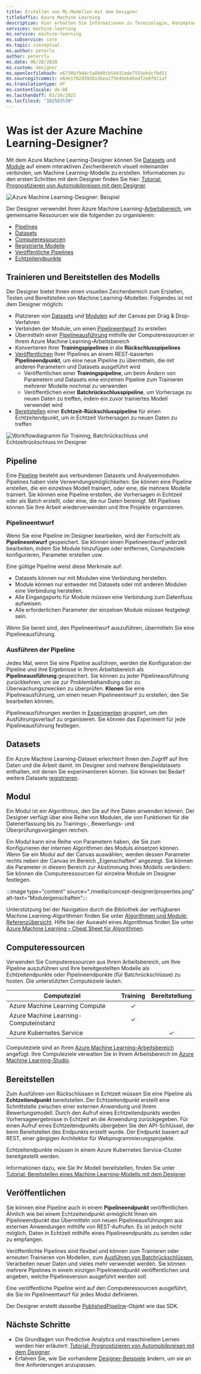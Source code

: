 ```yaml
---
title: Erstellen von ML-Modellen mit dem Designer
titleSuffix: Azure Machine Learning
description: Hier erhalten Sie Informationen zu Terminologie, Konzepten und Workflows des Designers für Azure Machine Learning.
services: machine-learning
ms.service: machine-learning
ms.subservice: core
ms.topic: conceptual
ms.author: peterlu
author: peterclu
ms.date: 06/28/2020
ms.custom: designer
ms.openlocfilehash: e6738bf944c5a80d0cb54432ade7555ebdcfbd51
ms.sourcegitcommit: e6de1702d3958a3bea275645eb46e4f2e0f011af
ms.translationtype: HT
ms.contentlocale: de-DE
ms.lasthandoff: 03/20/2021
ms.locfileid: "102503539"
---
```

# <a name="what-is-azure-machine-learning-designer"></a>Was ist der Azure Machine Learning-Designer? 


Mit dem Azure Machine Learning-Designer können Sie [Datasets](#datasets) und [Module](#module) auf einem interaktiven Zeichenbereich visuell miteinander verbinden, um Machine Learning-Modelle zu erstellen. Informationen zu den ersten Schritten mit dem Designer finden Sie hier: [Tutorial: Prognostizieren von Automobilpreisen mit dem Designer](tutorial-designer-automobile-price-train-score.md).

![Azure Machine Learning-Designer: Beispiel](./media/concept-designer/designer-drag-and-drop.gif)

Der Designer verwendet Ihren Azure Machine Learning-[Arbeitsbereich](concept-workspace.md), um gemeinsame Ressourcen wie die folgenden zu organisieren:

+ [Pipelines](#pipeline)
+ [Datasets](#datasets)
+ [Computeressourcen](#compute)
+ [Registrierte Modelle](concept-azure-machine-learning-architecture.md#models)
+ [Veröffentliche Pipelines](#publish)
+ [Echtzeitendpunkte](#deploy)

## <a name="model-training-and-deployment"></a>Trainieren und Bereitstellen des Modells

Der Designer bietet Ihnen einen visuellen Zeichenbereich zum Erstellen, Testen und Bereitstellen von Machine Learning-Modellen. Folgendes ist mit dem Designer möglich:

+ Platzieren von [Datasets](#datasets) und [Modulen](#module) auf der Canvas per Drag & Drop-Verfahren
+ Verbinden der Module, um einen [Pipelineentwurf](#pipeline-draft) zu erstellen
+ Übermitteln einer [Pipelineausführung](#pipeline-run) mithilfe der Computeressourcen in Ihrem Azure Machine Learning-Arbeitsbereich
+ Konvertieren Ihrer **Trainingspipelines** in die **Rückschlusspipelines**
+ [Veröffentlichen](#publish) Ihrer Pipelines an einem REST-basierten **Pipelineendpunkt**, um eine neue Pipeline zu übermitteln, die mit anderen Parametern und Datasets ausgeführt wird
    + Veröffentlichen einer **Trainingspipeline**, um beim Ändern von Parametern und Datasets eine einzelnen Pipeline zum Trainieren mehrerer Modelle nochmal zu verwenden
    + Veröffentlichen einer **Batchrückschlusspipeline**, um Vorhersage zu neuen Daten zu treffen, indem ein zuvor trainiertes Modell verwendet wird
+ [Bereitstellen](#deploy) einer **Echtzeit-Rückschlusspipeline** für einen Echtzeitendpunkt, um in Echtzeit Vorhersagen zu neuen Daten zu treffen

![Workflowdiagramm für Training, Batchrückschluss und Echtzeitrückschluss im Designer](./media/concept-designer/designer-workflow-diagram.png)

## <a name="pipeline"></a>Pipeline

Eine [Pipeline](concept-azure-machine-learning-architecture.md#ml-pipelines) besteht aus verbundenen Datasets und Analysemodulen. Pipelines haben viele Verwendungsmöglichkeiten: Sie können eine Pipeline erstellen, die ein einzelnes Modell trainiert, oder eine, die mehrere Modelle trainiert. Sie können eine Pipeline erstellen, die Vorhersagen in Echtzeit oder als Batch erstellt, oder eine, die nur Daten bereinigt. Mit Pipelines können Sie Ihre Arbeit wiederverwenden und Ihre Projekte organisieren.

### <a name="pipeline-draft"></a>Pipelineentwurf

Wenn Sie eine Pipeline im Designer bearbeiten, wird der Fortschritt als **Pipelineentwurf** gespeichert. Sie können einen Pipelineentwurf jederzeit bearbeiten, indem Sie Module hinzufügen oder entfernen, Computeziele konfigurieren, Parameter erstellen usw.

Eine gültige Pipeline weist diese Merkmale auf:

* Datasets können nur mit Modulen eine Verbindung herstellen.
* Module können nur entweder mit Datasets oder mit anderen Modulen eine Verbindung herstellen.
* Alle Eingangsports für Module müssen eine Verbindung zum Datenfluss aufweisen.
* Alle erforderlichen Parameter der einzelnen Module müssen festgelegt sein.

Wenn Sie bereit sind, den Pipelineentwurf auszuführen, übermitteln Sie eine Pipelineausführung.

### <a name="pipeline-run"></a>Ausführen der Pipeline

Jedes Mal, wenn Sie eine Pipeline ausführen, werden die Konfiguration der Pipeline und ihre Ergebnisse in Ihrem Arbeitsbereich als **Pipelineausführung** gespeichert. Sie können zu jeder Pipelineausführung zurückkehren, um sie zur Problembehandlung oder zu Überwachungszwecken zu überprüfen. **Klonen** Sie eine Pipelineausführung, um einen neuen Pipelineentwurf zu erstellen, den Sie bearbeiten können.

Pipelineausführungen werden in [Experimenten](concept-azure-machine-learning-architecture.md#experiments) gruppiert, um den Ausführungsverlauf zu organisieren. Sie können das Experiment für jede Pipelineausführung festlegen. 

## <a name="datasets"></a>Datasets

Ein Azure Machine Learning-Dataset erleichtert Ihnen den Zugriff auf Ihre Daten und die Arbeit damit. Im Designer sind mehrere Beispieldatasets enthalten, mit denen Sie experimentieren können. Sie können bei Bedarf weitere Datasets [registrieren](how-to-create-register-datasets.md).

## <a name="module"></a>Modul

Ein Modul ist ein Algorithmus, den Sie auf Ihre Daten anwenden können. Der Designer verfügt über eine Reihe von Modulen, die von Funktionen für die Datenerfassung bis zu Trainings-, Bewertungs- und Überprüfungsvorgängen reichen.

Ein Modul kann eine Reihe von Parametern haben, die Sie zum Konfigurieren der internen Algorithmen des Moduls einsetzen können. Wenn Sie ein Modul auf der Canvas auswählen, werden dessen Parameter rechts neben der Canvas im Bereich „Eigenschaften“ angezeigt. Sie können die Parameter in diesem Bereich zur Abstimmung Ihres Modells verändern. Sie können die Computeressourcen für einzelne Module im Designer festlegen. 

:::image type="content" source="./media/concept-designer/properties.png" alt-text="Moduleigenschaften":::


Unterstützung bei der Navigation durch die Bibliothek der verfügbaren Machine Learning-Algorithmen finden Sie unter [Algorithmen und Module: Referenzübersicht](algorithm-module-reference/module-reference.md). Hilfe bei der Auswahl eines Algorithmus finden Sie unter [Azure Machine Learning – Cheat Sheet für Algorithmen](algorithm-cheat-sheet.md).

## <a name="compute-resources"></a><a name="compute"></a> Computeressourcen

Verwenden Sie Computeressourcen aus Ihrem Arbeitsbereich, um Ihre Pipeline auszuführen und Ihre bereitgestellten Modelle als Echtzeitendpunkte oder Pipelineendpunkte (für Batchrückschlüsse) zu hosten. Die unterstützten Computeziele lauten:

| Computeziel | Training | Bereitstellung |
| ---- |:----:|:----:|
| Azure Machine Learning Compute | ✓ | |
| Azure Machine Learning-Computeinstanz | ✓ | |
| Azure Kubernetes Service | | ✓ |

Computeziele sind an Ihren [Azure Machine Learning-Arbeitsbereich](concept-workspace.md) angefügt. Ihre Computeziele verwalten Sie in Ihrem Arbeitsbereich im [Azure Machine Learning-Studio](https://ml.azure.com).

## <a name="deploy"></a>Bereitstellen

Zum Ausführen von Rückschlüssen in Echtzeit müssen Sie eine Pipeline als **Echtzeitendpunkt** bereitstellen. Der Echtzeitendpunkt erstellt eine Schnittstelle zwischen einer externen Anwendung und Ihrem Bewertungsmodell. Durch den Aufruf eines Echtzeitendpunkts werden Vorhersageergebnisse in Echtzeit an die Anwendung zurückgegeben. Für einen Aufruf eines Echtzeitendpunkts übergeben Sie den API-Schlüssel, der beim Bereitstellen des Endpunkts erstellt wurde. Der Endpunkt basiert auf REST, einer gängigen Architektur für Webprogrammierungsprojekte.

Echtzeitendpunkte müssen in einem Azure Kubernetes Service-Cluster bereitgestellt werden.

Informationen dazu, wie Sie Ihr Modell bereitstellen, finden Sie unter [Tutorial: Bereitstellen eines Machine Learning-Modells mit dem Designer](tutorial-designer-automobile-price-deploy.md).

## <a name="publish"></a>Veröffentlichen

Sie können eine Pipeline auch in einem **Pipelineendpunkt** veröffentlichen. Ähnlich wie bei einem Echtzeitendpunkt ermöglicht Ihnen ein Pipelineendpunkt das Übermitteln von neuen Pipelineausführungen aus externen Anwendungen mithilfe von REST-Aufrufen. Es ist jedoch nicht möglich, Daten in Echtzeit mithilfe eines Pipelineendpunkts zu senden oder zu empfangen.

Veröffentlichte Pipelines sind flexibel und können zum Trainieren oder erneuten Trainieren von Modellen, zum [Ausführen von Batchrückschlüssen](how-to-run-batch-predictions-designer.md), Verarbeiten neuer Daten und vieles mehr verwendet werden. Sie können mehrere Pipelines in einem einzigen Pipelineendpunkt veröffentlichen und angeben, welche Pipelineversion ausgeführt werden soll.

Eine veröffentliche Pipeline wird auf den Computeressourcen ausgeführt, die Sie im Pipelineentwurf für jedes Modul definieren.

Der Designer erstellt dasselbe [PublishedPipeline](/python/api/azureml-pipeline-core/azureml.pipeline.core.graph.publishedpipeline)-Objekt wie das SDK.

## <a name="next-steps"></a>Nächste Schritte

* Die Grundlagen von Predictive Analytics und maschinellem Lernen werden hier erläutert: [Tutorial: Prognostizieren von Automobilpreisen mit dem Designer](tutorial-designer-automobile-price-train-score.md).
* Erfahren Sie, wie Sie vorhandene [Designer-Beispiele](samples-designer.md) ändern, um sie an Ihre Anforderungen anzupassen.